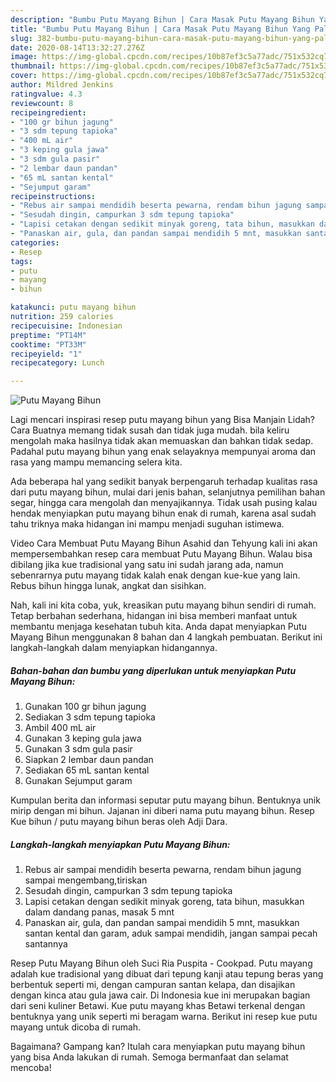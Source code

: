 ```yaml
---
description: "Bumbu Putu Mayang Bihun | Cara Masak Putu Mayang Bihun Yang Paling Enak"
title: "Bumbu Putu Mayang Bihun | Cara Masak Putu Mayang Bihun Yang Paling Enak"
slug: 382-bumbu-putu-mayang-bihun-cara-masak-putu-mayang-bihun-yang-paling-enak
date: 2020-08-14T13:32:27.276Z
image: https://img-global.cpcdn.com/recipes/10b87ef3c5a77adc/751x532cq70/putu-mayang-bihun-foto-resep-utama.jpg
thumbnail: https://img-global.cpcdn.com/recipes/10b87ef3c5a77adc/751x532cq70/putu-mayang-bihun-foto-resep-utama.jpg
cover: https://img-global.cpcdn.com/recipes/10b87ef3c5a77adc/751x532cq70/putu-mayang-bihun-foto-resep-utama.jpg
author: Mildred Jenkins
ratingvalue: 4.3
reviewcount: 8
recipeingredient:
- "100 gr bihun jagung"
- "3 sdm tepung tapioka"
- "400 mL air"
- "3 keping gula jawa"
- "3 sdm gula pasir"
- "2 lembar daun pandan"
- "65 mL santan kental"
- "Sejumput garam"
recipeinstructions:
- "Rebus air sampai mendidih beserta pewarna, rendam bihun jagung sampai mengembang,tiriskan"
- "Sesudah dingin, campurkan 3 sdm tepung tapioka"
- "Lapisi cetakan dengan sedikit minyak goreng, tata bihun, masukkan dalam dandang panas, masak 5 mnt"
- "Panaskan air, gula, dan pandan sampai mendidih 5 mnt, masukkan santan kental dan garam, aduk sampai mendidih, jangan sampai pecah santannya"
categories:
- Resep
tags:
- putu
- mayang
- bihun

katakunci: putu mayang bihun 
nutrition: 259 calories
recipecuisine: Indonesian
preptime: "PT14M"
cooktime: "PT33M"
recipeyield: "1"
recipecategory: Lunch

---
```



![Putu Mayang Bihun](https://img-global.cpcdn.com/recipes/10b87ef3c5a77adc/751x532cq70/putu-mayang-bihun-foto-resep-utama.jpg)

Lagi mencari inspirasi resep putu mayang bihun yang Bisa Manjain Lidah? Cara Buatnya memang tidak susah dan tidak juga mudah. bila keliru mengolah maka hasilnya tidak akan memuaskan dan bahkan tidak sedap. Padahal putu mayang bihun yang enak selayaknya mempunyai aroma dan rasa yang mampu memancing selera kita.

Ada beberapa hal yang sedikit banyak berpengaruh terhadap kualitas rasa dari putu mayang bihun, mulai dari jenis bahan, selanjutnya pemilihan bahan segar, hingga cara mengolah dan menyajikannya. Tidak usah pusing kalau hendak menyiapkan putu mayang bihun enak di rumah, karena asal sudah tahu triknya maka hidangan ini mampu menjadi suguhan istimewa.

Video Cara Membuat Putu Mayang Bihun Asahid dan Tehyung kali ini akan mempersembahkan resep cara membuat Putu Mayang Bihun. Walau bisa dibilang jika kue tradisional yang satu ini sudah jarang ada, namun sebenrarnya putu mayang tidak kalah enak dengan kue-kue yang lain. Rebus bihun hingga lunak, angkat dan sisihkan.


Nah, kali ini kita coba, yuk, kreasikan putu mayang bihun sendiri di rumah. Tetap berbahan sederhana, hidangan ini bisa memberi manfaat untuk membantu menjaga kesehatan tubuh kita. Anda dapat menyiapkan Putu Mayang Bihun menggunakan 8 bahan dan 4 langkah pembuatan. Berikut ini langkah-langkah dalam menyiapkan hidangannya.

<!--inarticleads1-->

##### Bahan-bahan dan bumbu yang diperlukan untuk menyiapkan Putu Mayang Bihun:

1. Gunakan 100 gr bihun jagung
1. Sediakan 3 sdm tepung tapioka
1. Ambil 400 mL air
1. Gunakan 3 keping gula jawa
1. Gunakan 3 sdm gula pasir
1. Siapkan 2 lembar daun pandan
1. Sediakan 65 mL santan kental
1. Gunakan Sejumput garam


Kumpulan berita dan informasi seputar putu mayang bihun. Bentuknya unik mirip dengan mi bihun. Jajanan ini diberi nama putu mayang bihun. Resep Kue bihun / putu mayang bihun beras oleh Adji Dara. 

<!--inarticleads2-->

##### Langkah-langkah menyiapkan Putu Mayang Bihun:

1. Rebus air sampai mendidih beserta pewarna, rendam bihun jagung sampai mengembang,tiriskan
1. Sesudah dingin, campurkan 3 sdm tepung tapioka
1. Lapisi cetakan dengan sedikit minyak goreng, tata bihun, masukkan dalam dandang panas, masak 5 mnt
1. Panaskan air, gula, dan pandan sampai mendidih 5 mnt, masukkan santan kental dan garam, aduk sampai mendidih, jangan sampai pecah santannya


Resep Putu Mayang Bihun oleh Suci Ria Puspita - Cookpad. Putu mayang adalah kue tradisional yang dibuat dari tepung kanji atau tepung beras yang berbentuk seperti mi, dengan campuran santan kelapa, dan disajikan dengan kinca atau gula jawa cair. Di Indonesia kue ini merupakan bagian dari seni kuliner Betawi. Kue putu mayang khas Betawi terkenal dengan bentuknya yang unik seperti mi beragam warna. Berikut ini resep kue putu mayang untuk dicoba di rumah. 

Bagaimana? Gampang kan? Itulah cara menyiapkan putu mayang bihun yang bisa Anda lakukan di rumah. Semoga bermanfaat dan selamat mencoba!
